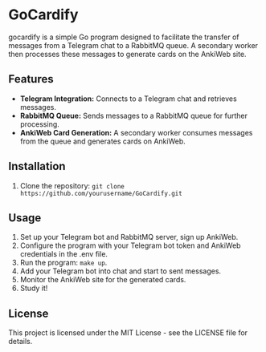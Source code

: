 # GoCardify

gocardify is a simple Go program designed to facilitate the transfer of messages from a Telegram chat to a RabbitMQ queue. A secondary worker then processes these messages to generate cards on the AnkiWeb site.

## Features

- **Telegram Integration:** Connects to a Telegram chat and retrieves messages.
- **RabbitMQ Queue:** Sends messages to a RabbitMQ queue for further processing.
- **AnkiWeb Card Generation:** A secondary worker consumes messages from the queue and generates cards on AnkiWeb.

## Installation

1. Clone the repository:
   `git clone https://github.com/yourusername/GoCardify.git`

## Usage

1. Set up your Telegram bot and RabbitMQ server, sign up AnkiWeb.
2. Configure the program with your Telegram bot token and AnkiWeb credentials in the .env file.
3. Run the program: `make up`.
4. Add your Telegram bot into chat and start to sent messages.
5. Monitor the AnkiWeb site for the generated cards.
6. Study it!

## License
This project is licensed under the MIT License - see the LICENSE file for details.
    